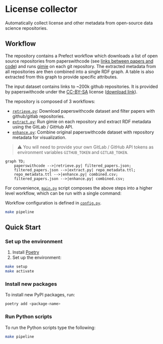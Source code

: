 
# License collector

Automatically collect license and other metadata from open-source data science repositories.

## Workflow

The repository contains a Prefect workflow which downloads a list of open source repositories from paperswithcode (see [links between papers and code](https://paperswithcode.com/about)) and runs [gimie](https://github.com/SDSC-ORD/gimie) on each git repository. The extracted metadata from all repositories are then combined into a single RDF graph. A table is also extracted from this graph to provide specific attributes.

The input dataset contains links to ~200k github repositories. It is provided by paperswithcode under the [CC-BY-SA](https://creativecommons.org/licenses/by-sa/4.0/) license ([download link](https://production-media.paperswithcode.com/about/links-between-papers-and-code.json.gz)).

The repository is composed of 3 workflows:

* [`retrieve.py`](src/retrieve.py): Download paperswithcode dataset and filter papers with github/gitlab repositories.
* [`extract.py`](src/extract.py): Run gimie on each repository and extract RDF metadata using the GitLab / GitHub API.
* [`enhance.py`](src/enhance.py): Combine original paperswithcode dataset with repository metadata for visualization.

> ⚠️ You will need to provide your own GitLab / GitHub API tokens as environment variables `GITHUB_TOKEN` and `GITLAB_TOKEN`.

```mermaid
graph TD;
    paperswithcode -->|retrieve.py| filtered_papers.json;
    filtered_papers.json -->|extract.py| repo_metadata.ttl;
    repo_metadata.ttl -->|enhance.py| combined.csv;
    filtered_papers.json -->|enhance.py| combined.csv;
```
For convenience, [`main.py`](src/main.py) script composes the above steps into a higher level workflow, which can be run with a single command:

Workflow configuration is defined in [`config.py`](src/config.py).

```bash
make pipeline
```

## Quick Start
### Set up the environment
1. Install [Poetry](https://python-poetry.org/docs/#installation)
2. Set up the environment:
```bash
make setup
make activate
```
### Install new packages
To install new PyPI packages, run:
```bash
poetry add <package-name>
```

### Run Python scripts
To run the Python scripts type the following:
```bash
make pipeline
```

